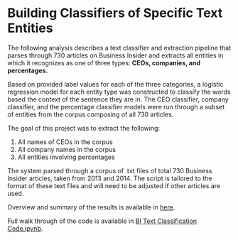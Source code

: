 # Building Classifiers of Specific Text Entities

The following analysis describes a text classifier and extraction pipeline that parses through 730 articles on Business Insider and extracts all entities in which it recognizes as one of three types: **CEOs, companies, and percentages.**

Based on provided label values for each of the three categories, a logistic regression model for each entity type was constructed to classify the words based the context of the sentence they are in. The CEO classifier, company classifier, and the percentage classifier models were run through a subset of entities from the corpus composing of all 730 articles. 

The goal of this project was to extract the following:
1.	All names of CEOs in the corpus
2.	All company names in the corpus
3.	All entities involving percentages

The system parsed through a corpus of .txt files of total 730 Business Insider articles, taken from 2013 and 2014. The script is tailored to the format of these text files and will need to be adjusted if other articles are used. 

Overview and summary of the results is available in [here](https://nbviewer.org/github/yunhwanchoi/BI-Text-Classification/blob/main/BI%20Text%20Classification%20Overview.ipynb).

Full walk through of the code is available in [BI Text Classification Code.ipynb](https://nbviewer.org/github/yunhwanchoi/BI-Text-Classification/blob/main/BI%20Text%20Classification%20Code.ipynb). 
